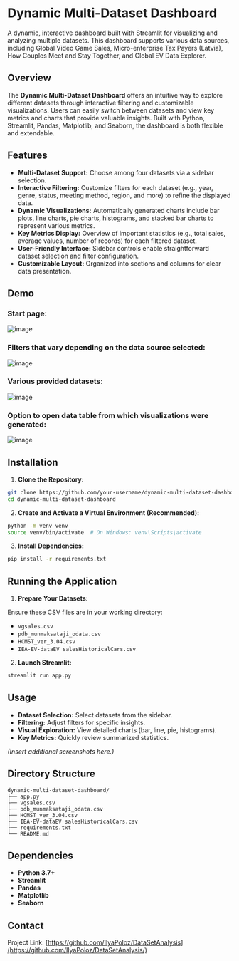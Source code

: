 # Dynamic Multi-Dataset Dashboard

A dynamic, interactive dashboard built with Streamlit for visualizing and analyzing multiple datasets. This dashboard supports various data sources, including Global Video Game Sales, Micro-enterprise Tax Payers (Latvia), How Couples Meet and Stay Together, and Global EV Data Explorer.

## Overview

The **Dynamic Multi-Dataset Dashboard** offers an intuitive way to explore different datasets through interactive filtering and customizable visualizations. Users can easily switch between datasets and view key metrics and charts that provide valuable insights. Built with Python, Streamlit, Pandas, Matplotlib, and Seaborn, the dashboard is both flexible and extendable.

## Features

- **Multi-Dataset Support:** Choose among four datasets via a sidebar selection.
- **Interactive Filtering:** Customize filters for each dataset (e.g., year, genre, status, meeting method, region, and more) to refine the displayed data.
- **Dynamic Visualizations:** Automatically generated charts include bar plots, line charts, pie charts, histograms, and stacked bar charts to represent various metrics.
- **Key Metrics Display:** Overview of important statistics (e.g., total sales, average values, number of records) for each filtered dataset.
- **User-Friendly Interface:** Sidebar controls enable straightforward dataset selection and filter configuration.
- **Customizable Layout:** Organized into sections and columns for clear data presentation.

## Demo

### **Start page:**

![image](https://github.com/user-attachments/assets/867c9252-ef62-4c9c-9e42-05f22efb005e)

### **Filters that vary depending on the data source selected:**

![image](https://github.com/user-attachments/assets/b6e199fb-a171-4d9b-9f0f-5a10bc2b1b2e)

### **Various provided datasets:**

![image](https://github.com/user-attachments/assets/d3961475-bb13-43da-8596-91bc0d2df216)

### **Option to open data table from which visualizations were generated:**

![image](https://github.com/user-attachments/assets/135fb1bb-4056-4cad-b0cd-b4be8b70d668)

## Installation

1. **Clone the Repository:**

```bash
git clone https://github.com/your-username/dynamic-multi-dataset-dashboard.git
cd dynamic-multi-dataset-dashboard
```

2. **Create and Activate a Virtual Environment (Recommended):**

```bash
python -m venv venv
source venv/bin/activate  # On Windows: venv\Scripts\activate
```

3. **Install Dependencies:**

```bash
pip install -r requirements.txt
```

## Running the Application

1. **Prepare Your Datasets:**

Ensure these CSV files are in your working directory:
- `vgsales.csv`
- `pdb_munmaksataji_odata.csv`
- `HCMST_ver_3.04.csv`
- `IEA-EV-dataEV salesHistoricalCars.csv`

2. **Launch Streamlit:**

```bash
streamlit run app.py
```

## Usage

- **Dataset Selection:** Select datasets from the sidebar.
- **Filtering:** Adjust filters for specific insights.
- **Visual Exploration:** View detailed charts (bar, line, pie, histograms).
- **Key Metrics:** Quickly review summarized statistics.

*(Insert additional screenshots here.)*

## Directory Structure

```plaintext
dynamic-multi-dataset-dashboard/
├── app.py
├── vgsales.csv
├── pdb_munmaksataji_odata.csv
├── HCMST_ver_3.04.csv
├── IEA-EV-dataEV salesHistoricalCars.csv
├── requirements.txt
└── README.md
```

## Dependencies

- **Python 3.7+**
- **Streamlit**
- **Pandas**
- **Matplotlib**
- **Seaborn**

## Contact
Project Link: [https://github.com/IlyaPoloz/DataSetAnalysis](https://github.com/IlyaPoloz/DataSetAnalysis/)
